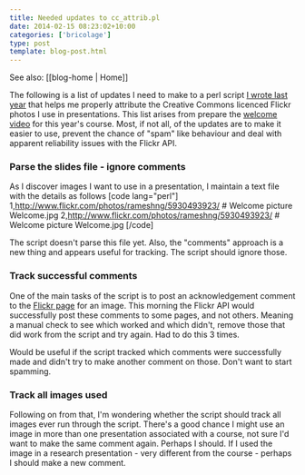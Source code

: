 ```yaml
---
title: Needed updates to cc_attrib.pl
date: 2014-02-15 08:23:02+10:00
categories: ['bricolage']
type: post
template: blog-post.html
---
```


See also: [[blog-home | Home]]

The following is a list of updates I need to make to a perl script [I wrote last year](/blog2/2013/10/20/creative-commons-flickr-and-presentations-a-bit-of-tinkering/) that helps me properly attribute the Creative Commons licenced Flickr photos I use in presentations. This list arises from prepare the [welcome video](http://www.slideshare.net/davidj/welcome-to-edc3100-ict-and-pedagogy) for this year's course. Most, if not all, of the updates are to make it easier to use, prevent the chance of "spam" like behaviour and deal with apparent reliability issues with the Flickr API.

### Parse the slides file - ignore comments

As I discover images I want to use in a presentation, I maintain a text file with the details as follows \[code lang="perl"\] 1,http://www.flickr.com/photos/rameshng/5930493923/ # Welcome picture Welcome.jpg 2,http://www.flickr.com/photos/rameshng/5930493923/ # Welcome picture Welcome.jpg \[/code\]

The script doesn't parse this file yet. Also, the "comments" approach is a new thing and appears useful for tracking. The script should ignore those.

### Track successful comments

One of the main tasks of the script is to post an acknowledgement comment to the [Flickr page](http://www.flickr.com/photos/rameshng/5930493923/) for an image. This morning the Flickr API would successfully post these comments to some pages, and not others. Meaning a manual check to see which worked and which didn't, remove those that did work from the script and try again. Had to do this 3 times.

Would be useful if the script tracked which comments were successfully made and didn't try to make another comment on those. Don't want to start spamming.

### Track all images used

Following on from that, I'm wondering whether the script should track all images ever run through the script. There's a good chance I might use an image in more than one presentation associated with a course, not sure I'd want to make the same comment again. Perhaps I should. If I used the image in a research presentation - very different from the course - perhaps I should make a new comment.